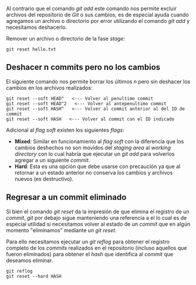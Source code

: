 Al contrario que el comando *git add* este comando nos permite excluir archivos del repositorio de *Git* o sus cambios, es de especial ayuda cuando agregamos un archivo o directorio por error utilizando el comando *git add* y necesitamos deshacerlo.

Remover un archivo o directorio de la fase *stage*:

```
git reset hello.txt
```
## Deshacer n commits pero no los cambios

El siguiente comando nos permite borrar los últimos *n* pero sin deshacer los cambios en los archivos realizados:

```
git reset --soft HEAD^   <--- Volver al penultimo commit
git reset --soft HEAD^2   <--- Volver al antepenultimo commit
git reset --soft HASH^   <--- Volver al commit anterior al del ID de commit
git reset --soft HASH   <--- Volver al commit con el ID indicado
```

Adicional al *flag soft*  existen los siguientes *flags*:

- **Mixed**: Similar en funcionamiento al *flag soft* con la diferencia que los cambios deshechos no son movidos del *staging area* al *working directory* con lo cual habría que ejecutar un *git add* para volverlos agregar a un siguiente *commit*.
- **Hard**: Esta es una opción que debe usarse con precaución ya que al retornar a un estado anterior no conserva los cambios y archivos nuevos (es destructivo).
## Regresar a un commit eliminado

Si bien el comando *git reset* da la impresión de que elimina el registro de un *commit*, *git* por debajo sigue manteniendo una referencia a el lo cual es de especial utilidad si necesitamos volver al estado de un *commit* que en algún momento "eliminamos" mediante un *git reset*.

 Para ello necesitamos ejecutar un *git reflog* para obtener el registro completo de los *commits* realizados en el repositorio (incluso aquellos que fueron eliminados) para obtener el *hash* que identifica al *commit* que deseamos eliminar.

```
git reflog
git reset --hard HASH
```